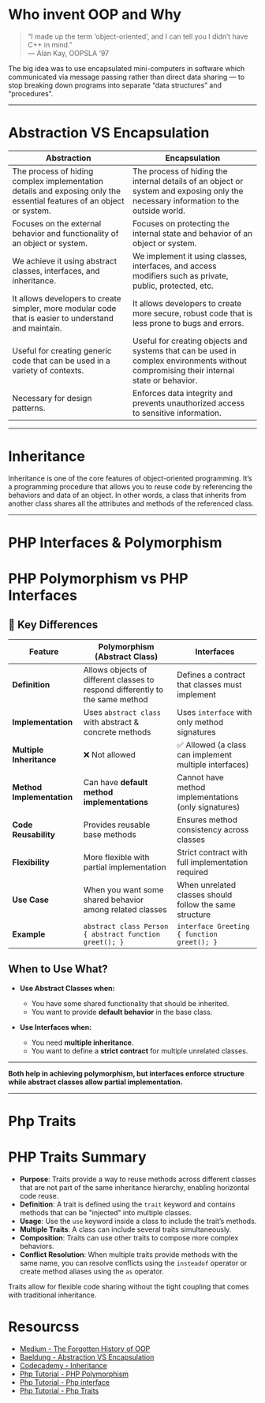 # Who invent OOP and Why

> “I made up the term ‘object-oriented’, and I can tell you I didn’t have C++ in mind.”  
> — Alan Kay, OOPSLA ‘97


 The big idea was to use encapsulated mini-computers in software which communicated via message passing rather than direct data sharing — to stop breaking down programs into separate “data structures” and “procedures”.

---

 # Abstraction VS Encapsulation

| Abstraction |	Encapsulation |
|-------------|---------------|
| The process of hiding complex implementation details and exposing only the essential features of an object or system. |	The process of hiding the internal details of an object or system and exposing only the necessary information to the outside world. |
| Focuses on the external behavior and functionality of an object or system.	| Focuses on protecting the internal state and behavior of an object or system. |
| We achieve it using abstract classes, interfaces, and inheritance. |	We implement it using classes, interfaces, and access modifiers such as private, public, protected, etc. |
| It allows developers to create simpler, more modular code that is easier to understand and maintain. |	It allows developers to create more secure, robust code that is less prone to bugs and errors. |
| Useful for creating generic code that can be used in a variety of contexts. |	Useful for creating objects and systems that can be used in complex environments without compromising their internal state or behavior. |
| Necessary for design patterns. |	Enforces data integrity and prevents unauthorized access to sensitive information. |
---

# Inheritance
Inheritance is one of the core features of object-oriented programming. It’s a programming procedure that allows you to reuse code by referencing the behaviors and data of an object. In other words, a class that inherits from another class shares all the attributes and methods of the referenced class.

---

# PHP Interfaces & Polymorphism

# PHP Polymorphism vs PHP Interfaces

## 🔹 Key Differences

| Feature             | Polymorphism (Abstract Class)   | Interfaces                    |
|---------------------|--------------------------------|-------------------------------|
| **Definition**      | Allows objects of different classes to respond differently to the same method | Defines a contract that classes must implement |
| **Implementation**  | Uses `abstract class` with abstract & concrete methods | Uses `interface` with only method signatures |
| **Multiple Inheritance** | ❌ Not allowed | ✅ Allowed (a class can implement multiple interfaces) |
| **Method Implementation** | Can have **default method implementations** | Cannot have method implementations (only signatures) |
| **Code Reusability** | Provides reusable base methods | Ensures method consistency across classes |
| **Flexibility**     | More flexible with partial implementation | Strict contract with full implementation required |
| **Use Case**        | When you want some shared behavior among related classes | When unrelated classes should follow the same structure |
| **Example**         | `abstract class Person { abstract function greet(); }` | `interface Greeting { function greet(); }` |

##  When to Use What?
- **Use Abstract Classes when:**
  - You have some shared functionality that should be inherited.
  - You want to provide **default behavior** in the base class.

- **Use Interfaces when:**
  - You need **multiple inheritance**.
  - You want to define a **strict contract** for multiple unrelated classes.

---
**Both help in achieving polymorphism, but interfaces enforce structure while abstract classes allow partial implementation.** 

---

# Php Traits
 # PHP Traits Summary

- **Purpose**: Traits provide a way to reuse methods across different classes that are not part of the same inheritance hierarchy, enabling horizontal code reuse.
- **Definition**: A trait is defined using the `trait` keyword and contains methods that can be "injected" into multiple classes.
- **Usage**: Use the `use` keyword inside a class to include the trait’s methods.
- **Multiple Traits**: A class can include several traits simultaneously.
- **Composition**: Traits can use other traits to compose more complex behaviors.
- **Conflict Resolution**: When multiple traits provide methods with the same name, you can resolve conflicts using the `insteadof` operator or create method aliases using the `as` operator.

Traits allow for flexible code sharing without the tight coupling that comes with traditional inheritance.

 # Resourcss 

- [Medium - The Forgotten History of OOP](https://medium.com/javascript-scene/the-forgotten-history-of-oop-88d71b9b2d9f)
- [Baeldung - Abstraction VS Encapsulation](https://www.baeldung.com/cs/abstraction-vs-encapsulation)
- [Codecademy - Inheritance](https://www.codecademy.com/resources/blog/what-is-inheritance/)
- [ Php Tutorial - PHP Polymorphism](https://www.phptutorial.net/php-oop/php-polymorphism/)
- [ Php Tutorial - Php interface](https://www.phptutorial.net/php-oop/php-interface/)
- [ Php Tutorial - Php Traits](https://www.phptutorial.net/php-oop/php-traits/)
